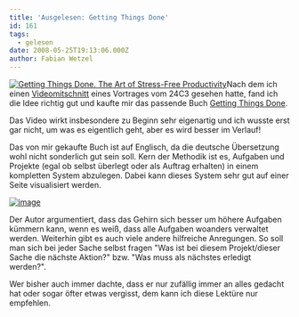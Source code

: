 ```yaml
---
title: 'Ausgelesen: Getting Things Done'
id: 161
tags:
  - gelesen
date: 2008-05-25T19:13:06.000Z
author: Fabian Wetzel
---
```


[![Getting Things Done. The Art of Stress-Free Productivity](https://az275061.vo.msecnd.net/blogmedia/2008/05/getting_things_done.jpg)](http://www.amazon.de/gp/product/images/0142000280/ref=dp_image_0?ie=UTF8&amp;n=52044011&amp;s=books-intl-de)Nach dem ich einen [Videomitschnitt](http://events.ccc.de/congress/2007/Fahrplan/events/2213.en.html) eines Vortrages vom 24C3 gesehen hatte, fand ich die Idee richtig gut und kaufte mir das passende Buch [Getting Things Done](http://www.amazon.de/gp/product/0142000280/028-7149731-5787731?ie=UTF8&amp;tag=fabsenetfabse-21&amp;linkCode=xm2&amp;camp=1638&amp;creativeASIN=0142000280).

Das Video wirkt insbesondere zu Beginn sehr eigenartig und ich wusste erst gar nicht, um was es eigentlich geht, aber es wird besser im Verlauf!

Das von mir gekaufte Buch ist auf Englisch, da die deutsche Übersetzung wohl nicht sonderlich gut sein soll. Kern der Methodik ist es, Aufgaben und Projekte (egal ob selbst überlegt oder als Auftrag erhalten) in einem kompletten System abzulegen. Dabei kann dieses System sehr gut auf einer Seite visualisiert werden.

[![image](https://az275061.vo.msecnd.net/blogmedia/2008/05/image9.png)](http://events.ccc.de/congress/2007/Fahrplan/attachments/993_gtd-24c3-slides.pdf)

Der Autor argumentiert, dass das Gehirn sich besser um höhere Aufgaben kümmern kann, wenn es weiß, dass alle Aufgaben woanders verwaltet werden. Weiterhin gibt es auch viele andere hilfreiche Anregungen. So soll man sich bei jeder Sache selbst fragen "Was ist bei diesem Projekt/dieser Sache die nächste Aktion?" bzw. "Was muss als nächstes erledigt werden?".

Wer bisher auch immer dachte, dass er nur zufällig immer an alles gedacht hat oder sogar öfter etwas vergisst, dem kann ich diese Lektüre nur empfehlen.
